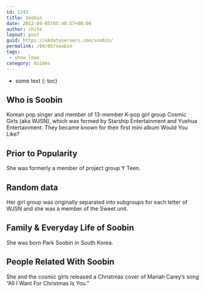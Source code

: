 ```yaml
---
id: 1242
title: Soobin
date: 2012-04-05T05:48:57+00:00
author: chito
layout: post
guid: https://ukdataservers.com/soobin/
permalink: /04/05/soobin
tags:
 - show love
category: Guides
---
```


* some text
{: toc}
          
          
## Who is  Soobin
                  
                  
                  
Korean pop singer and member of 13-member K-pop girl group Cosmic Girls (aka WJSN), which was formed by Starship Entertainment and Yuehua Entertainment. They became known for their first mini album Would You Like? 
                  
                
                
                
## Prior to Popularity 
                  
                  
                  
She was formerly a member of project group Y Teen. 
                  
                
                
                
## Random data 
                  
                  
                  
Her girl group was originally separated into subgroups for each letter of WJSN and she was a member of the Sweet unit. 
                  
                
                
                
## Family & Everyday Life of Soobin
                  
                  
                  
She was born Park Soobin in South Korea. 
                  
                
                
                
## People Related With  Soobin
                  
                  
                  
She and the cosmic girls released a Christmas cover of Mariah Carey&#8217;s song &#8220;All I Want For Christmas Is You.&#8221; 
                  
                
              
            
          
          
          
    
    
  

